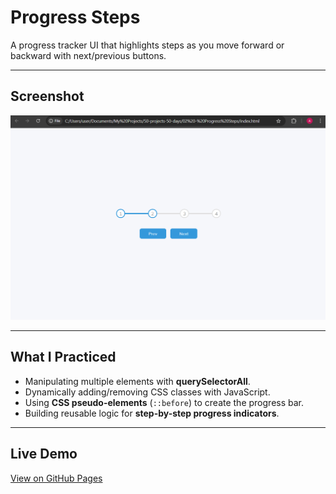 # Progress Steps

A progress tracker UI that highlights steps as you move forward or backward with next/previous buttons.

---

## Screenshot

![Progress Steps Screenshot](screenshot.png)

---

## What I Practiced

- Manipulating multiple elements with **querySelectorAll**.
- Dynamically adding/removing CSS classes with JavaScript.
- Using **CSS pseudo-elements** (`::before`) to create the progress bar.
- Building reusable logic for **step-by-step progress indicators**.

---

## Live Demo

[View on GitHub Pages](https://Augusta08.github.io/50-projects-50-days/02-progress-steps)
